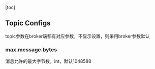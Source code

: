 [toc]
## Topic Configs
topic参数在broker端都有对应参数，不显示设置，则采用broker参数默认

### max.message.bytes
消息允许的最大字节数，int，默认1048588